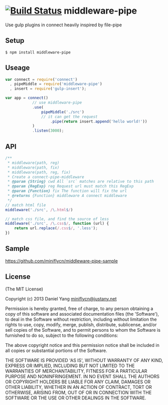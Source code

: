 [![Build Status](https://travis-ci.org/miniflycn/middleware-pipe.svg?branch=master)](https://travis-ci.org/miniflycn/middleware-pipe)
middleware-pipe
===============

Use gulp plugins in connect heavily inspired by file-pipe

Setup
-----

    $ npm install middleware-pipe

Useage
------

```javascript
var connect = require('connect')
  , pipeMiddle = require('middleware-pipe')
  , insert = require('gulp-insert');

var app = connect()
            // use middleware-pipe
            .use(
                pipeMiddle('./src')
                // it can get the request
                    .pipe(return insert.append('hello world!'))
            )
            .listen(3000);
```

API
---

```javascript
/**
 * middleware(path, reg)
 * middleware(path, fix)
 * middleware(path, reg, fix)
 * Create a connect-pipe-middleware
 * @param {String} cwd All `src` matches are relative to this path 
 * @param {RegExp} reg Request url must match this RegExp
 * @param {Function} fix The function will fix the url
 * @returns {Function} middleware A connect middleware
 */
// match html file
middleware('./src', /\.html$/)

// match css file, and find the source of less
middleware('./src', /\.css$/, function (url) {
    return url.replace(/.css$/, '.less');
})

```

Sample
-------

https://github.com/miniflycn/middleware-pipe-sample


License
-------

(The MIT License)

Copyright (c) 2013 Daniel Yang <miniflycn@justany.net>

Permission is hereby granted, free of charge, to any person obtaining a copy of this software and associated documentation files (the 'Software'), to deal in the Software without restriction, including without limitation the rights to use, copy, modify, merge, publish, distribute, sublicense, and/or sell copies of the Software, and to permit persons to whom the Software is furnished to do so, subject to the following conditions:

The above copyright notice and this permission notice shall be included in all copies or substantial portions of the Software.

THE SOFTWARE IS PROVIDED 'AS IS', WITHOUT WARRANTY OF ANY KIND, EXPRESS OR IMPLIED, INCLUDING BUT NOT LIMITED TO THE WARRANTIES OF MERCHANTABILITY, FITNESS FOR A PARTICULAR PURPOSE AND NONINFRINGEMENT. IN NO EVENT SHALL THE AUTHORS OR COPYRIGHT HOLDERS BE LIABLE FOR ANY CLAIM, DAMAGES OR OTHER LIABILITY, WHETHER IN AN ACTION OF CONTRACT, TORT OR OTHERWISE, ARISING FROM, OUT OF OR IN CONNECTION WITH THE SOFTWARE OR THE USE OR OTHER DEALINGS IN THE SOFTWARE.
